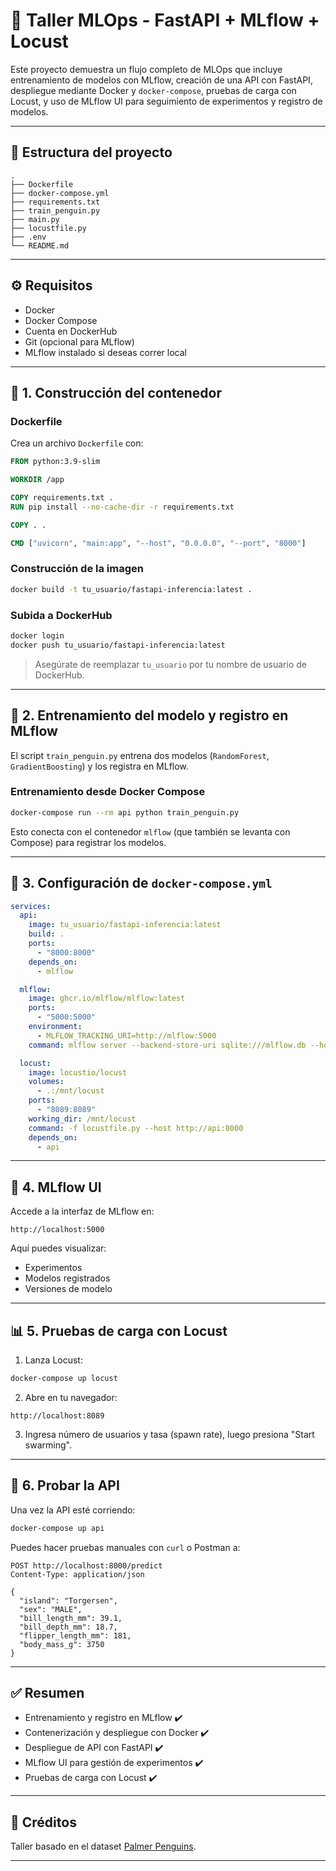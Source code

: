
# 🐧 Taller MLOps - FastAPI + MLflow + Locust

Este proyecto demuestra un flujo completo de MLOps que incluye entrenamiento de modelos con MLflow, creación de una API con FastAPI, despliegue mediante Docker y `docker-compose`, pruebas de carga con Locust, y uso de MLflow UI para seguimiento de experimentos y registro de modelos.

---

## 🚀 Estructura del proyecto

```
.
├── Dockerfile
├── docker-compose.yml
├── requirements.txt
├── train_penguin.py
├── main.py
├── locustfile.py
├── .env
└── README.md
```

---

## ⚙️ Requisitos

- Docker
- Docker Compose
- Cuenta en DockerHub
- Git (opcional para MLflow)
- MLflow instalado si deseas correr local

---

## 🐳 1. Construcción del contenedor

### Dockerfile

Crea un archivo `Dockerfile` con:

```Dockerfile
FROM python:3.9-slim

WORKDIR /app

COPY requirements.txt .
RUN pip install --no-cache-dir -r requirements.txt

COPY . .

CMD ["uvicorn", "main:app", "--host", "0.0.0.0", "--port", "8000"]
```

### Construcción de la imagen

```bash
docker build -t tu_usuario/fastapi-inferencia:latest .
```

### Subida a DockerHub

```bash
docker login
docker push tu_usuario/fastapi-inferencia:latest
```

> Asegúrate de reemplazar `tu_usuario` por tu nombre de usuario de DockerHub.

---

## 🔬 2. Entrenamiento del modelo y registro en MLflow

El script `train_penguin.py` entrena dos modelos (`RandomForest`, `GradientBoosting`) y los registra en MLflow.

### Entrenamiento desde Docker Compose

```bash
docker-compose run --rm api python train_penguin.py
```

Esto conecta con el contenedor `mlflow` (que también se levanta con Compose) para registrar los modelos.

---

## 🔧 3. Configuración de `docker-compose.yml`

```yaml
services:
  api:
    image: tu_usuario/fastapi-inferencia:latest
    build: .
    ports:
      - "8000:8000"
    depends_on:
      - mlflow

  mlflow:
    image: ghcr.io/mlflow/mlflow:latest
    ports:
      - "5000:5000"
    environment:
      - MLFLOW_TRACKING_URI=http://mlflow:5000
    command: mlflow server --backend-store-uri sqlite:///mlflow.db --host 0.0.0.0

  locust:
    image: locustio/locust
    volumes:
      - .:/mnt/locust
    ports:
      - "8089:8089"
    working_dir: /mnt/locust
    command: -f locustfile.py --host http://api:8000
    depends_on:
      - api
```

---

## 🔎 4. MLflow UI

Accede a la interfaz de MLflow en:

```
http://localhost:5000
```

Aquí puedes visualizar:
- Experimentos
- Modelos registrados
- Versiones de modelo

---

## 📊 5. Pruebas de carga con Locust

1. Lanza Locust:

```bash
docker-compose up locust
```

2. Abre en tu navegador:

```
http://localhost:8089
```

3. Ingresa número de usuarios y tasa (spawn rate), luego presiona "Start swarming".

---

## 🧪 6. Probar la API

Una vez la API esté corriendo:

```bash
docker-compose up api
```

Puedes hacer pruebas manuales con `curl` o Postman a:

```
POST http://localhost:8000/predict
Content-Type: application/json

{
  "island": "Torgersen",
  "sex": "MALE",
  "bill_length_mm": 39.1,
  "bill_depth_mm": 18.7,
  "flipper_length_mm": 181,
  "body_mass_g": 3750
}
```

---

## ✅ Resumen

- Entrenamiento y registro en MLflow ✔️
- Contenerización y despliegue con Docker ✔️
- Despliegue de API con FastAPI ✔️
- MLflow UI para gestión de experimentos ✔️
- Pruebas de carga con Locust ✔️

---

## 📎 Créditos

Taller basado en el dataset [Palmer Penguins](https://github.com/allisonhorst/palmerpenguins).

---
